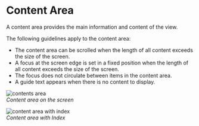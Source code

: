# Content Area

A content area provides the main information and content of the view.

The following guidelines apply to the content area:

-   The content area can be scrolled when the length of all content exceeds the size of the screen.
-   A focus at the screen edge is set in a fixed position when the length of all content exceeds the size of the screen.
-   The focus does not circulate between items in the content area.
-   A guide text appears when there is no content to display.

![contents area](media/pt_08_footer_area_re-850x478.png)  
*Content area on the screen*



![content area with index](media/pt_08_footer_area_02_re-850x296.png)  
*Content area with Index*
